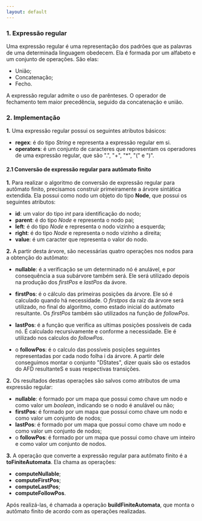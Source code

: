 ```yaml
---
layout: default
---
```


### 1. Expressão regular

Uma expressão regular é uma representação dos padrões que as palavras de uma determinada linguagem obedecem. Ela é formada por um alfabeto e um conjunto de operações. São elas:

- União;
- Concatenação;
- Fecho.

A expressão regular admite o uso de parênteses. O operador de fechamento tem maior precedência, seguido da concatenação e união.

### 2. Implementação

**1.** Uma expressão regular possui os seguintes atributos básicos:

- **regex**: é do tipo *String* e representa a expressão regular em si.
- **operators**: é um conjunto de caracteres que representam os operadores de uma expressão regular, que são ".", "+", "\*", "(" e ")".

#### 2.1 Conversão de expressão regular para autômato finito

**1.** Para realizar o algoritmo de conversão de expressão regular para autômato finito, precisamos construir primeiramente a árvore sintática extendida. Ela possui como nodo um objeto do tipo **Node**, que possui os seguintes atributos:

- **id**: um valor do tipo *int* para identificação do nodo;
- **parent**: é do tipo *Node* e representa o nodo pai;
- **left**: é do tipo *Node* e representa o nodo vizinho a esquerda;
- **right**: é do tipo *Node* e representa o nodo vizinho a direita;
- **value**: é um caracter que representa o valor do nodo.

**2.** A partir desta árvore, são necessárias quatro operações nos nodos para a obtenção do autômato: 

- **nullable**: é a verificação se um determinado nó é anulável, e por consequência a sua subárvore também será. Ele será utilizado depois na produção dos *firstPos* e *lastPos* da ávore.

- **firstPos**: é o cálculo das primeiras posições da árvore. Ele só é calculado quando há necessidade. O *firstpos* da raíz da árvore será utilizado, no final do algoritmo, como estado inicial do autômato resultante. Os *firstPos* também são utilizados na função de *followPos*.

- **lastPos**: é a função que verifica as ultimas posições possíveis de cada nó. É calculado recursivamente e conforme a necessidade. Ele é utilizado nos calculos do *followPos*.

- o **followPos**: é o calculo das possíveis posições seguintes representadas por cada nodo folha i da árvore. A partir dele conseguimos montar o conjunto "DStates", dizer quais são os estados do AFD resultanteS e suas respectivas transições.

**2.** Os resultados destas operações são salvos como atributos de uma expressão regular:

- **nullable**: é formado por um mapa que possui como chave um nodo e como valor um *boolean*, indicando se o nodo é anulável ou não;
- **firstPos**: é formado por um mapa que possui como chave um nodo e como valor um conjunto de nodos;
- **lastPos**: é formado por um mapa que possui como chave um nodo e como valor um conjunto de nodos;
- o **followPos**: é formado por um mapa que possui como chave um inteiro e como valor um conjunto de nodos.

**3.** A operação que converte a expressão regular para autômato finito é a **toFiniteAutomata**. Ela chama as operações:

- **computeNullable**;
- **computeFirstPos**;
- **computeLastPos**;
- **computeFollowPos**.

Após realizá-las, é chamada a operação **buildFiniteAutomata**, que monta o autômato finito de acordo com as operações realizadas.